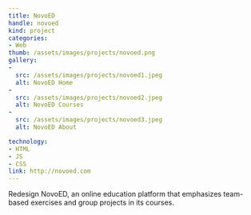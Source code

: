 ```yaml
---
title: NovoED
handle: novoed
kind: project
categories:
- Web
thumb: /assets/images/projects/novoed.png
gallery:
-
  src: /assets/images/projects/novoed1.jpeg
  alt: NovoED Home
-
  src: /assets/images/projects/novoed2.jpeg
  alt: NovoED Courses
-
  src: /assets/images/projects/novoed3.jpeg
  alt: NovoED About

technology:
- HTML
- JS
- CSS
link: http://novoed.com
---
```


Redesign NovoED, an online education platform that emphasizes team-based exercises and group projects in its courses.
